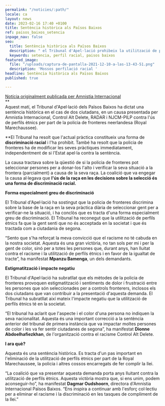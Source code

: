 ```yaml
---
permalink: "/noticies/:path/"
locale: ca
layout: news
date: 2023-02-16 17:40 +0100
title: Sentència històrica als Països Baixos
ref: paisos_baixos_setencia
inpage_nav: false
seo:
  title: Sentència històrica als Països Baixos
  description: " el Tribunal d'Apel·lació prohibeix la utilització de perfils racials"
  keywords: setencia, perfil racial, paisos baixos
featured_image:
  file: "/uploads/captura-de-pantalla-2021-12-10-a-las-13-43-51.png"
  description: 'Mossos perfilació racial '
headline: Sentència històrica als Països Baixos
published: true

---
```

[Notícia originalment publicada per Amnistia Internacional  
](https://www.amnistiacatalunya.org/en-que-treballem/noticies-dactualitat/noticies-dactualitat/articulo/sentencia-historica-als-paisos-baixos-el-tribunal-dapellacio-prohibeix-la-utilitzacio-de-perfils-racials/)**  
Aquest matí, el Tribunal d'Apel·lació dels Països Baixos ha dictat una sentència històrica en el cas de dos ciutadans, en un causa presentada per Amnistia Internacional, Control Alt Delete, RADAR i NJCM-PILP contra l'ús de perfils ètnics per part de la policia de fronteres neerlandesa (Royal Marechaussee).  
  
**El Tribunal ha resolt que l'actual pràctica constitueix una forma de **discriminació racial** i l'ha prohibit. També ha resolt que la policia de fronteres ha de modificar les seves pràctiques immediatament, independentment de si l'Estat apel·la contra la sentència.

La causa tractava sobre la qüestió de si la policia de fronteres pot seleccionar persones per a donar-los l'alto i verificar la seva situació a la frontera (parcialment) a causa de la seva raça. La coalició que va engegar la causa al·legava que **l'ús de la raça en les decisions sobre la selecció és una forma de discriminació racial.**

**Forma especialment greu de discriminació**

El Tribunal d'Apel·lació ha sostingut que la policia de fronteres discrimina sobre la base de la raça en la seva pràctica diària de seleccionar gent per a verificar-ne la situació, i ha conclòs que es tracta d'una forma especialment greu de discriminació. El Tribunal ha reconegut que la utilització de perfils ètnics fa que la gent senti que no és acceptada en la societat i que és tractada com a ciutadania de segona.

“Sento que s'ha reforçat la meva convicció que el racisme no té cabuda en la nostra societat. Aquesta és una gran victòria, no tan sols per mi i per la gent de color, sinó per a totes les persones que, durant anys, han lluitat contra el racisme i la utilització de perfils ètnics i en favor de la igualtat de tracte”, ha manifestat **Mpanzu Bamenga**, un dels demandants.

**Estigmatització i impacte negatiu**

El Tribunal d'Apel·lació ha subratllat que els mètodes de la policia de fronteres provoquen estigmatització i sentiments de dolor i frustració entre les persones que són seleccionades per a controls fronterers, inclosos els dos ciutadans que van contribuir a la presentació d'aquesta demanda. El Tribunal ha subratllat així mateix l'impacte negatiu que la utilització de perfils ètnics té en la societat.

“El tribunal ha aclarit que l'aspecte i el color d'una persona no indiquen la seva nacionalitat. Aquesta és una important correcció a la sentència anterior del tribunal de primera instància que va impactar moltes persones de color i les va fer sentir ciutadanes de segona”, ha manifestat **Dionne Abdoelhafiezkhan**, de l'organització contra el racisme Control Alt Delete.

**I ara què?**

Aquesta és una sentència històrica. Es tracta d'un pas important en l'eliminació de la utilització de perfils ètnics per part de la Royal Marechaussee, la policia i altres cossos encarregats de fer complir la llei.

“La coalició que va presentar aquesta demanda porta anys lluitant contra la utilització de perfils ètnics. Aquesta victòria mostra que, si ens unim, podem aconseguir-ho”, ha manifestat **Dagmar Oudshoorn**, directora d'Amnistia Internacional Països Baixos. “Ens inspira a continuar amb l'esforç col·lectiu per a eliminar el racisme i la discriminació en les tasques de compliment de la llei.”